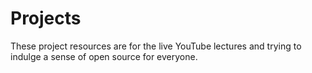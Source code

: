 # Projects
These project resources are for the live YouTube lectures and trying to indulge a sense 
of open source for everyone.
